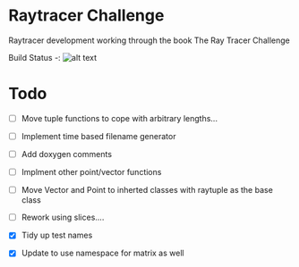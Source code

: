 # Raytracer Challenge
Raytracer development working through the book The Ray Tracer Challenge
 
Build Status -: ![alt text](https://github.com/buxtonpaul/raytrace_challenge/workflows/Build_Test/badge.svg "Build Status")

# Todo 
- [ ] Move tuple functions to cope with arbitrary lengths...
- [ ] Implement time based filename generator
- [ ] Add doxygen comments
- [ ] Implment other point/vector functions
- [ ] Move Vector and Point to inherted classes with raytuple as the base class
- [ ] Rework using slices....
- [x] Tidy up test names
- [x] Update to use namespace for matrix as well


